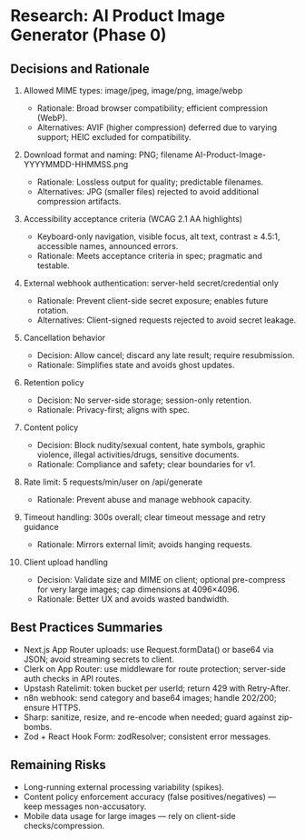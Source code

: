 # Research: AI Product Image Generator (Phase 0)

## Decisions and Rationale

1. Allowed MIME types: image/jpeg, image/png, image/webp

   - Rationale: Broad browser compatibility; efficient compression (WebP).
   - Alternatives: AVIF (higher compression) deferred due to varying support; HEIC excluded for compatibility.

2. Download format and naming: PNG; filename AI-Product-Image-YYYYMMDD-HHMMSS.png

   - Rationale: Lossless output for quality; predictable filenames.
   - Alternatives: JPG (smaller files) rejected to avoid additional compression artifacts.

3. Accessibility acceptance criteria (WCAG 2.1 AA highlights)

   - Keyboard-only navigation, visible focus, alt text, contrast ≥ 4.5:1, accessible names, announced errors.
   - Rationale: Meets acceptance criteria in spec; pragmatic and testable.

4. External webhook authentication: server-held secret/credential only

   - Rationale: Prevent client-side secret exposure; enables future rotation.
   - Alternatives: Client-signed requests rejected to avoid secret leakage.

5. Cancellation behavior

   - Decision: Allow cancel; discard any late result; require resubmission.
   - Rationale: Simplifies state and avoids ghost updates.

6. Retention policy

   - Decision: No server-side storage; session-only retention.
   - Rationale: Privacy-first; aligns with spec.

7. Content policy

   - Decision: Block nudity/sexual content, hate symbols, graphic violence, illegal activities/drugs, sensitive documents.
   - Rationale: Compliance and safety; clear boundaries for v1.

8. Rate limit: 5 requests/min/user on /api/generate

   - Rationale: Prevent abuse and manage webhook capacity.

9. Timeout handling: 300s overall; clear timeout message and retry guidance

   - Rationale: Mirrors external limit; avoids hanging requests.

10. Client upload handling
    - Decision: Validate size and MIME on client; optional pre-compress for very large images; cap dimensions at 4096×4096.
    - Rationale: Better UX and avoids wasted bandwidth.

## Best Practices Summaries

- Next.js App Router uploads: use Request.formData() or base64 via JSON; avoid streaming secrets to client.
- Clerk on App Router: use middleware for route protection; server-side auth checks in API routes.
- Upstash Ratelimit: token bucket per userId; return 429 with Retry-After.
- n8n webhook: send category and base64 images; handle 202/200; ensure HTTPS.
- Sharp: sanitize, resize, and re-encode when needed; guard against zip-bombs.
- Zod + React Hook Form: zodResolver; consistent error messages.

## Remaining Risks

- Long-running external processing variability (spikes).
- Content policy enforcement accuracy (false positives/negatives) — keep messages non-accusatory.
- Mobile data usage for large images — rely on client-side checks/compression.
